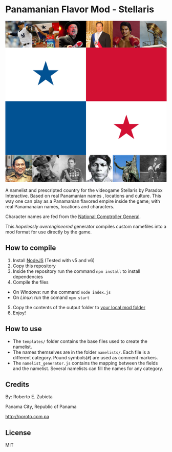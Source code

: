 Panamanian Flavor Mod - Stellaris
=======================================

![Thumbnail](/templates/thumbnail.jpg?raw=true "thumbnail")

A namelist and prescripted country for the  videogame Stellaris by Paradox
Interactive. Based on real Panamanian names , locations and culture. This way one
can play as a Panamanian flavored empire inside the game; with real Panamanaian
names, locations and characters.

Character names are fed from the [National Comptroller General](http://contraloria.gob.pa/).

This _hopelessly overengineered_ generator compiles custom namefiles into a
mod format for use directly by the game.

How to compile
----------------
1. Install [NodeJS](https://nodejs.org/) (Tested with v5 and v6)
2. Copy this repository
3. Inside the repository run the command `npm install` to install dependencies
4. Compile the files
  * On *Windows*: run the command `node index.js`
  * On *Linux*: run the comand `npm start`
5. Copy the contents of the output folder to [your local mod folder](http://www.stellariswiki.com/Modding#Mod_structure)
6. Enjoy!

How to use
-------------
* The `templates/` folder contains the base files used to create the namelist.
* The names themselves are in the folder `namelists/`. Each file is a different
category. Pound symbols(`#`) are used as comment markers.
* The `namelist_generator.js` contains the mapping between the fields and the
namelist. Several namelists can fill the names for any category.

Credits
----------
By: Roberto E. Zubieta

Panama City, Republic of Panama

http://poroto.com.pa

License
-------
MIT
